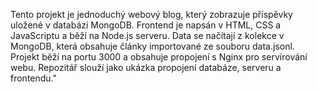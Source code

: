 Tento projekt je jednoduchý webový blog, který zobrazuje příspěvky uložené v databázi MongoDB.
Frontend je napsán v HTML, CSS a JavaScriptu a běží na Node.js serveru.
Data se načítají z kolekce v MongoDB, která obsahuje články importované ze souboru data.jsonl.
Projekt běží na portu 3000 a obsahuje propojení s Nginx pro servírování webu.
Repozitář slouží jako ukázka propojení databáze, serveru a frontendu."
